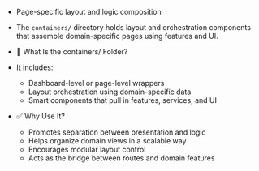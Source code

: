 - Page-specific layout and logic composition

- The `containers/` directory holds layout and orchestration components that assemble domain-specific pages using features and UI.

- 🧩 What Is the containers/ Folder?
- It includes:

  - Dashboard-level or page-level wrappers
  - Layout orchestration using domain-specific data
  - Smart components that pull in features, services, and UI

- ✅ Why Use It?
  - Promotes separation between presentation and logic
  - Helps organize domain views in a scalable way
  - Encourages modular layout control
  - Acts as the bridge between routes and domain features
